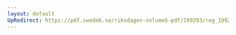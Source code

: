 ```yaml
---
layout: default
UpRedirect: https://pdf.swedeb.se/riksdagen-volumeG-pdf/199293/reg_199293/reg_199293_0200.pdf
---
```

